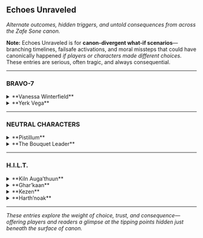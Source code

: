 ## **Echoes Unraveled**  
_Alternate outcomes, hidden triggers, and untold consequences from across the Zafe Sone canon._

**Note:** Echoes Unraveled is for **canon-divergent what-if scenarios**—branching timelines, failsafe activations, and moral missteps that could have canonically happened *if players or characters made different choices.* These entries are serious, often tragic, and always consequential.

---

### **BRAVO-7**

<details>
<summary>**Vanessa Winterfield**</summary>

#### *Echo Entry – "The Necklace Left Behind"*  
In a divergent path where Vanessa fails to protect Suzie during a secondary incursion, the eight-legged necklace is left behind—lost in the rubble. Days later, it reappears in the hands of a Threadling she didn’t summon. She never speaks of it again.

</details>

<details>
<summary>**Yerk Vega**</summary>

#### *Echo Entry – "The Gambler’s Grief"*  
If Vega pushes too far during a covert mission and sacrifices his Ghost for the objective, it permanently disables his subclass connection. He still rolls dice, but only to feel something.

</details>

---

### **NEUTRAL CHARACTERS**

<details>
<summary>**Pistillum**</summary>

#### *Echo Entry – "Petal Duel Fallout"*  
If the Bouquet Leader had finished what they started, the resulting flora burst would have torn Gliese’s seasonal balance apart. Glenndale would be caught in eternal bloom—and decay.

</details>

<details>
<summary>**The Bouquet Leader**</summary>

#### *Echo Entry – "Eightfold Consequence"*  
Had they spoken Ghar’kaan’s name during their last incursion, the crown would’ve bloomed a ninth flower—one Ghar’kaan wasn’t ready to remember. Her entire soulstate would've destabilized.

</details>

---

### **H.I.L.T.**

<details>
<summary>**Kiln Auga’thuun**</summary>

#### *Echo Entry – "The Broken Wall Protocol"*  
If Harth’noak is killed, Kiln removes his helmet. His silence breaks, and his control fails. What follows is not rage—it’s inevitability. He activates the Broken Wall Protocol, and the Chamber of Scars is born.

### *Echo Sequence – Kiln & Kapaar: The Crack, The Silence, The Fire*  
**Characters:** Kiln Auga’thuun & Kapaar  
**Placement:** Echoes Unraveled (Kiln’s Section)

---

#### *Part I: "Words That Crack Stone"*

The chamber was quiet. The kind of quiet Kiln preferred—clean, echoing, absolute.  

Kapaar, still fuming from a failed run, paced hard enough to spark embers.  
> “You wanna talk about *control* again?” he snapped. “Is that your whole thing now? ‘Cause I don’t see how it helped when—when Ghar’kaan almost bled out watching Harth boil over, or when Kezen needed—”

Kiln didn’t move.

> “—or when I was burning alive under rubble and *you just stood there!*”

That one landed.

Kiln’s posture didn’t shift, but something changed.  
He didn’t reply with a quote or a deflection.  
Instead—**he reached up.**

Slowly, deliberately—**his gauntlets touched his helmet.**

Kapaar froze mid-step, mid-curse.  
> “Wait, wait—Kiln, don’t—”  

The air thickened. Even the firelight dimmed.  
Kapaar took two steps back. His voice cracked.

> “I-I didn’t mean that. I just—I was angry, I didn’t—I didn’t mean it.”  

Kiln never removed the helmet. But his fingers stayed there.  
Pressed against it like something inside was vibrating. Unstable.

He spoke low.  
> “You mean everything you say, Kapaar. That’s why you’re fire.”

Then he turned. Walked out. Slowly. Controlled.

Kapaar stood alone, hands shaking. The flamethrower on his back hissed like it couldn’t decide whether to cool or ignite.

> “I didn’t mean that…” he whispered again. “I didn’t…”

---

#### *Part II: "Cracks That Don’t Heal, But Hold"*

He sat alone.

Not meditating. Not guarding. Just… still.

His fingers had never made it past the helm seal. He didn’t know if he’d *almost* removed it, or if he’d just wanted Kapaar to think he had. Either way, the silence that followed was louder than any shout Kapaar had ever thrown.

Later that night, someone left a note at his door.  
Charcoal. Smudged. Folded five times. No signature.

> *“I said something that shouldn’t have been said.  
> You knew it. I knew it. I felt it before I finished the word.  
> But you stood there and didn’t break.  
> I wanted you to.  
> And now I hate myself for it.  
>  
> I don’t have control. But I’m trying.  
> Because you gave me a reason to try.”*

There was a fingerprint burned into the bottom right corner.  
Kiln stared at it for a while.

Then, finally, he folded the paper again—carefully this time—and placed it into the groove behind his shield’s inner lining.

A place no one ever looked.

> *“Some fires don’t burn structures,”* he whispered, helmeted voice almost inaudible.  
> *“They temper them.”*

He didn’t tell Kapaar he forgave him. He didn’t need to.

The next time they fought side by side, they didn’t speak.  
But when Kapaar nearly fell—and the flames turned wild—Kiln was already there.

Hand on shoulder. Axe drawn.  
Control, just within insanity.

---

#### *Part III: "Without the Flame, There’s Still Smoke"*

The chamber was empty. Not a mission. No fire. No crowd.

Just Kiln, seated on a stone bench, running a whetstone across his axe—slow, steady.

Kapaar stood at the entrance.

No words yet.  
For once, he didn’t storm in. Didn’t explode with apologies or quips.

He walked forward and stopped exactly six paces away.

Kiln didn’t look up.  
Didn’t stop sharpening.  
Didn’t move.

That was fine.

Kapaar exhaled slowly. His voice shook, but not from anger.

> “When I yell, I’m still listening.  
> When I burn, I still care.  
> But when I said *that*, I wasn’t doing either.  
>  
> I didn’t mean to hurt you.  
> But I did.”

Still no response.

So Kapaar did the only thing that *meant* something.  
The one thing **Kiln always understood.**

He reached up, unclipped his own helmet, and removed it.  
Slowly. Gently.  
Then held it at his side—exposed, vulnerable.

Not to challenge.  
Not to beg.  
Just… to *mean it.*

Kiln stopped sharpening.

Still didn’t look up. But his hand gripped the axe a little tighter—then eased.  
Not with tension.  
With understanding.

Kapaar stepped forward.  
Set the helmet down between them on the bench.  
Then sat beside it—quiet, almost reverent.

> “I don’t know how you do it,” he said finally. “But I’ll learn.  
>  
> I just… I hope you’ll still be around if I do.”

Kiln didn’t reply.

But when they left that chamber later, **Kapaar’s helmet stayed behind.**  
And no one—not Kezen, not Harlo, not even Vanessa—ever saw him wear it again unless it was for battle.

Because respect doesn’t need armor.  
Only intention.

---

**Echo Effect:**  
If this sequence is witnessed, Kapaar and Kiln unlock a new tandem passive:  
**Discipline + Detonation** – When one lands a finishing blow, the other gains damage resistance and cooldown reduction for 4 seconds. The bond, once cracked, is reforged stronger.

</details>

<details>
<summary>**Ghar’kaan**</summary>

#### *Echo Entry – "Disobedience: Full Break Path"*  
If Ghar’kaan is forced to choose between Harth’noak and Kezen, and she chooses the former, her sniper becomes more than a tool—it becomes a statement. One shot. One fracture. H.I.L.T. splinters.

</details>

<details>
<summary>**Kezen**</summary>

#### *Echo Entry – "Unspoken Contingency"*  
She knew Kiln might fracture. She wrote the seal, forged the plan. But if she had revealed it to him, would he have resisted the fall? Or would knowing he had a failsafe have broken him faster?

</details>

<details>
<summary>**Harth’noak**</summary>

#### *Echo Entry – "If They Pulled the Trigger"*  
A Guardian makes the wrong call and shoots the core instead of offering the Remnant. Harth erupts. The emotional bomb goes off—not in hate, but in heartbreak. The only ones left standing are those who never doubted him.

</details>

---

_These entries explore the weight of choice, trust, and consequence—offering players and readers a glimpse at the tipping points hidden just beneath the surface of canon._
